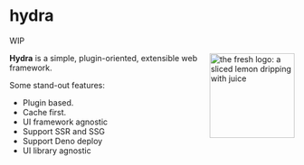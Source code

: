 # hydra

WIP

<img align="right" src="https://fresh.deno.dev/logo.svg" height="150px" alt="the fresh logo: a sliced lemon dripping with juice">

**Hydra** is a simple, plugin-oriented, extensible web framework.

Some stand-out features:

- Plugin based.
- Cache first.
- UI framework agnostic
- Support SSR and SSG
- Support Deno deploy
- UI library agnostic
